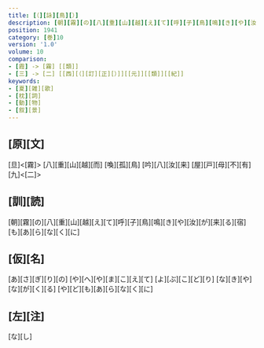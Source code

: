 ```yaml
---
title: [（][詠][鳥][）]
description: [朝][霧][の][八][重][山][越][え][て][呼][子][鳥][鳴][き][や][汝][が][来][る][宿][も][あ][ら][な][く][に]
position: 1941
category: [巻]10
version: '1.0'
volume: 10
comparison:
- [霞] -> [霧] [[類]]
- [三] -> [二] [[西][（][訂][正][）]][[元]][[類]][[紀]]
keywords:
- [夏][雑][歌]
- [枕][詞]
- [動][物]
- [叙][景]
---
```


## [原][文]

[旦]<[霧]> [八][重][山][越][而] [喚][孤][鳥] [吟][八][汝][来] [屋][戸][母][不][有][九]<[二]>

## [訓][読]

[朝][霧][の][八][重][山][越][え][て][呼][子][鳥][鳴][き][や][汝][が][来][る][宿][も][あ][ら][な][く][に]

## [仮][名]

[あ][さ][ぎ][り][の] [や][へ][や][ま][こ][え][て] [よ][ぶ][こ][ど][り] [な][き][や][な][が][く][る] [や][ど][も][あ][ら][な][く][に]

## [左][注]

[な][し]
